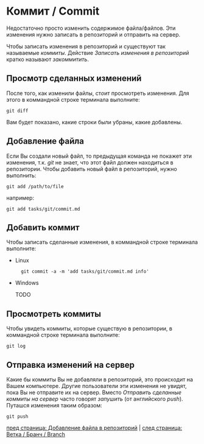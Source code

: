 # Коммит / Commit #

Недостаточно просто изменить содержимое файла/файлов. Эти изменения нужно записать в репозиторий и отправить на сервер.

Чтобы записать изменения в репозиторий и существуют так называемые *коммиты*. Действие *Записать изменения в репозиторий* кратко называют *закоммитить*.

## Просмотр сделанных изменений ##
После того, как изменили файлы, ст*о*ит просмотреть изменения. Для этого в коммандной строке терминала выполните:

    git diff

Вам будет показано, какие строки были убраны, какие добавлены.

## Добавление файла ##
Если Вы создали новый файл, то предыдущая команда не покажет эти изменения, т.к. *git* не знает, что этот файл должен находиться в репозитории. Чтобы добавить новый файл в репозиторий, нужно выполнить:

    git add /path/to/file

например:

    git add tasks/git/commit.md

## Добавить коммит ##
Чтобы записать сделанные изменения, в коммандной строке терминала выполните:

* Linux

        git commit -a -m 'add tasks/git/commit.md info'

* Windows

    TODO

## Просмотреть коммиты ##
Чтобы увидеть коммиты, которые существую в репозитории, в коммандной строке терминала выполните:

    git log

## Отправка изменений на сервер ##
Какие бы коммиты Вы не добавляли в репозиторий, это происходит на Вашем компьютере. Другие пользователи эти изменения не увидят, пока Вы не отправите их на сервер. Вместо *Отправить сделанные коммиты на сервер* часто говорят *запушить* (от английского *push*). Путашся изменения таким образом:

    git push

[пред страница: Добавление файла в репозиторий](add-file.md) | [след страница: Ветка / Бранч / Branch](git/branch.md)
